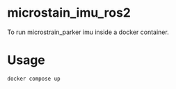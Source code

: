 # microstain_imu_ros2

To run microstrain_parker imu inside a docker container.

# Usage

```
docker compose up
```
